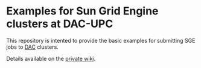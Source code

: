 Examples for Sun Grid Engine clusters at DAC-UPC
================================================

This repository is intented to provide the basic examples for
submitting SGE jobs to [DAC](http://www.ac.upc.edu) clusters.

Details available on the [private wiki](https://www.ac.upc.edu/app/wiki/serveis-tic/Clusters/Users).
